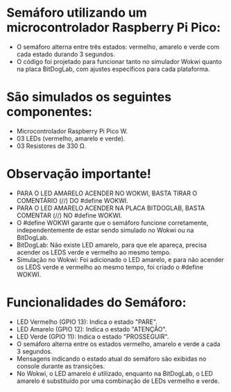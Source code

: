 # Semáforo utilizando um microcontrolador Raspberry Pi Pico:
- O semáforo alterna entre três estados: vermelho, amarelo e verde com cada estado durando 3 segundos.
- O código foi projetado para funcionar tanto no simulador Wokwi quanto na placa BitDogLab, com ajustes específicos para cada plataforma.

# São simulados os seguintes componentes:
- Microcontrolador Raspberry Pi Pico W.
- 03 LEDs (vermelho, amarelo e verde).
- 03 Resistores de 330 Ω.

# Observação importante!
- PARA O LED AMARELO ACENDER NO WOKWI, BASTA TIRAR O COMENTÁRIO (//) DO #define WOKWI.
- PARA O LED AMARELO ACENDER NA PLACA BITDOGLAB, BASTA COMENTAR (//) NO #define WOKWI.
- O #define WOKWI garante que o semáforo funcione corretamente, independentemente de estar sendo simulado no Wokwi ou na BitDogLab.
- BitDogLab: Não existe LED amarelo, para que ele apareça, precisa acender os LEDS verde e vermelho ao mesmo tempo.
- Simulação no Wokwi: Foi adicionado o LED amarelo, e para não acender os LEDS verde e vermelho ao mesmo tempo, foi criado o #define WOKWI.

# Funcionalidades do Semáforo:
- LED Vermelho (GPIO 13): Indica o estado "PARE".
- LED Amarelo (GPIO 12): Indica o estado "ATENÇÃO".
- LED Verde (GPIO 11): Indica o estado "PROSSEGUIR".
- O semáforo alterna entre os estados vermelho, amarelo e verde a cada 3 segundos.
- Mensagens indicando o estado atual do semáforo são exibidas no console durante as transições.
- No Wokwi, o LED amarelo é utilizado, enquanto na BitDogLab, o LED amarelo é substituído por uma combinação de LEDs vermelho e verde.
